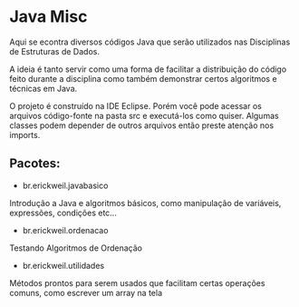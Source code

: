 # Java Misc

Aqui se econtra diversos códigos Java que serão utilizados nas Disciplinas de Estruturas de Dados.

A ideia é tanto servir como uma forma de facilitar a distribuição do código feito durante a disciplina como também demonstrar certos algoritmos e técnicas em Java.

O projeto é construído na IDE Eclipse. Porém você pode acessar os arquivos código-fonte na pasta src e executá-los como quiser.
Algumas classes podem depender de outros arquivos então preste atenção nos imports.

## Pacotes:
- br.erickweil.javabasico

Introdução a Java e algoritmos básicos, como manipulação de variáveis, expressões, condições etc...

- br.erickweil.ordenacao

Testando Algoritmos de Ordenação

- br.erickweil.utilidades

Métodos prontos para serem usados que facilitam certas operações comuns, como escrever um array na tela
